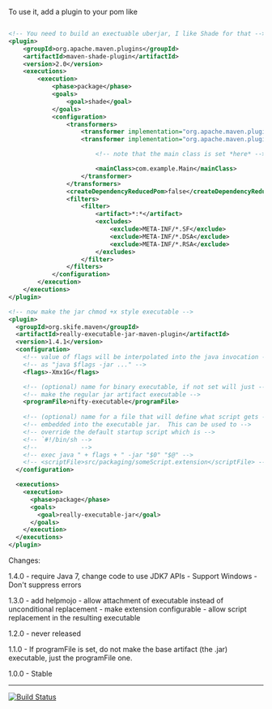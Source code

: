 To use it, add a plugin to your pom like

``` xml

<!-- You need to build an exectuable uberjar, I like Shade for that -->
<plugin>
    <groupId>org.apache.maven.plugins</groupId>
    <artifactId>maven-shade-plugin</artifactId>
    <version>2.0</version>
    <executions>
        <execution>
            <phase>package</phase>
            <goals>
                <goal>shade</goal>
            </goals>
            <configuration>
                <transformers>
                    <transformer implementation="org.apache.maven.plugins.shade.resource.ServicesResourceTransformer"/>
                    <transformer implementation="org.apache.maven.plugins.shade.resource.ManifestResourceTransformer">

                        <!-- note that the main class is set *here* -->

                        <mainClass>com.example.Main</mainClass>
                    </transformer>
                </transformers>
                <createDependencyReducedPom>false</createDependencyReducedPom>
                <filters>
                    <filter>
                        <artifact>*:*</artifact>
                        <excludes>
                            <exclude>META-INF/*.SF</exclude>
                            <exclude>META-INF/*.DSA</exclude>
                            <exclude>META-INF/*.RSA</exclude>
                        </excludes>
                    </filter>
                </filters>
            </configuration>
        </execution>
    </executions>
</plugin>

<!-- now make the jar chmod +x style executable -->
<plugin>
  <groupId>org.skife.maven</groupId>
  <artifactId>really-executable-jar-maven-plugin</artifactId>
  <version>1.4.1</version>
  <configuration>
    <!-- value of flags will be interpolated into the java invocation -->
    <!-- as "java $flags -jar ..." -->
    <flags>-Xmx1G</flags>

    <!-- (optional) name for binary executable, if not set will just -->
    <!-- make the regular jar artifact executable -->
    <programFile>nifty-executable</programFile>
    
    <!-- (optional) name for a file that will define what script gets -->
    <!-- embedded into the executable jar.  This can be used to -->
    <!-- override the default startup script which is -->
    <!-- `#!/bin/sh -->
    <!--            -->
    <!-- exec java " + flags + " -jar "$0" "$@" -->
    <!-- <scriptFile>src/packaging/someScript.extension</scriptFile> -->
  </configuration>

  <executions>
    <execution>
      <phase>package</phase>
      <goals>
        <goal>really-executable-jar</goal>
      </goals>
    </execution>
  </executions>
</plugin>
```

Changes:

1.4.0 - require Java 7, change code to use JDK7 APIs
      - Support Windows
      - Don't suppress errors

1.3.0 - add helpmojo
      - allow attachment of executable instead of unconditional replacement
      - make extension configurable
      - allow script replacement in the resulting executable

1.2.0 - never released

1.1.0 - If programFile is set, do not make the base artifact (the
.jar) executable, just the programFile one.

1.0.0 - Stable

----

[![Build Status](https://travis-ci.org/brianm/really-executable-jars-maven-plugin.svg?branch=master)](https://travis-ci.org/brianm/really-executable-jars-maven-plugin)
